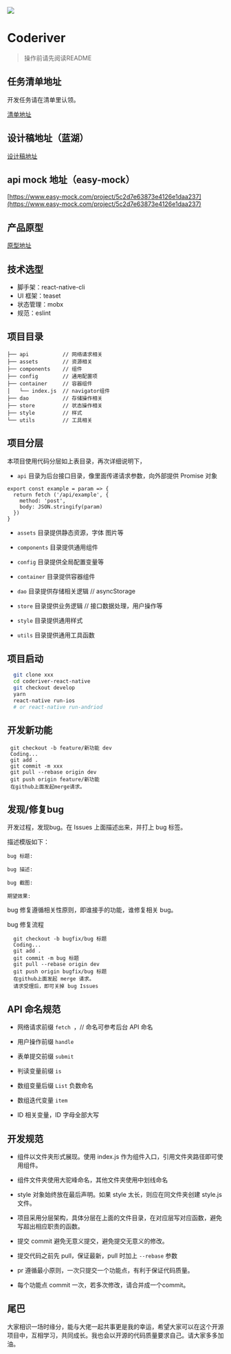 ![](https://avatars2.githubusercontent.com/u/46118421?s=400&u=428a96d53bb16788f49da9f39c08187755222644&v=4)


# Coderiver

> 操作前请先阅读README

## 任务清单地址

开发任务请在清单里认领。

[清单地址](https://github.com/coderiver-org/coderiver-react-native/issues)

## 设计稿地址（蓝湖）

[设计稿地址](https://lanhuapp.com/web/#/item/board?type=share_mark&pid=3038e712-7876-45a4-9375-422bbe9df2d6&param=da8cdc47-d42c-4ce6-a20b-10185e8333d7&activeSectionId=)

## api mock 地址（easy-mock）

[https://www.easy-mock.com/project/5c2d7e63873e4126e1daa237](https://www.easy-mock.com/project/5c2d7e63873e4126e1daa237)

## 产品原型

[原型地址](https://shimo.im/docs/2QrSUcSoHVQwEMlO/)

## 技术选型

- 脚手架：react-native-cli
- UI 框架：teaset
- 状态管理：mobx
- 规范：eslint

## 项目目录

```
├── api           // 网络请求相关
├── assets        // 资源相关
├── components    // 组件
├── config        // 通用配置项
├── container     // 容器组件
│   └── index.js  // navigator组件
├── dao           // 存储操作相关
├── store         // 状态操作相关
├── style         // 样式
└── utils         // 工具相关
```

## 项目分层

本项目使用代码分层如上表目录，再次详细说明下，

- `api` 目录为后台接口目录，像里面传递请求参数，向外部提供 Promise 对象

```
export const example = param => {
  return fetch ('/api/example', {
    method: 'post',
    body: JSON.stringify(param)
  })
}
```

- `assets` 目录提供静态资源，字体 图片等

- `components` 目录提供通用组件

- `config` 目录提供全局配置变量等

- `container` 目录提供容器组件

- `dao` 目录提供存储相关逻辑 // asyncStorage

- `store` 目录提供业务逻辑 // 接口数据处理，用户操作等

- `style` 目录提供通用样式

- `utils` 目录提供通用工具函数


## 项目启动

``` bash
  git clone xxx
  cd coderiver-react-native
  git checkout develop
  yarn
  react-native run-ios
  # or react-native run-andriod
```

## 开发新功能

``` bask
 git checkout -b feature/新功能 dev
 Coding...
 git add .
 git commit -m xxx
 git pull --rebase origin dev
 git push origin feature/新功能
 在github上面发起merge请求。
```

## 发现/修复bug

开发过程，发现bug。在 Issues 上面描述出来，并打上 bug 标签。

描述模版如下：

```
bug 标题:

bug 描述:

bug 截图:

期望效果:

```

bug 修复遵循相关性原则，即谁接手的功能，谁修复相关 bug。

bug 修复流程

```
  git checkout -b bugfix/bug 标题
  Coding...
  git add .
  git commit -m bug 标题
  git pull --rebase origin dev
  git push origin bugfix/bug 标题
  在github上面发起 merge 请求。
  请求受理后，即可关掉 bug Issues
```

## API 命名规范

- 网络请求前缀 `fetch `，// 命名可参考后台 API 命名

- 用户操作前缀 `handle`

- 表单提交前缀 `submit`

- 判读变量前缀 `is`

- 数组变量后缀 `List` 负数命名

- 数组迭代变量 `item`

- ID 相关变量，ID 字母全部大写

## 开发规范

- 组件以文件夹形式展现。使用 index.js 作为组件入口，引用文件夹路径即可使用组件。

- 组件文件夹使用大驼峰命名，其他文件夹使用中划线命名

- style 对象始终放在最后声明。如果 style 太长，则应在同文件夹创建 style.js 文件。

- 项目采用分层架构，具体分层在上面的文件目录，在对应层写对应函数，避免写超出相应职责的函数。

- 提交 commit 避免无意义提交，避免提交无意义的修改。

- 提交代码之前先 pull，保证最新，pull 时加上 `--rebase` 参数

- pr 遵循最小原则，一次只提交一个功能点，有利于保证代码质量。

- 每个功能点 commit 一次，若多次修改，请合并成一个commit。

## 尾巴

大家相识一场时缘分，能与大佬一起共事更是我的幸运，希望大家可以在这个开源项目中，互相学习，共同成长。我也会以开源的代码质量要求自己。请大家多多加油。
